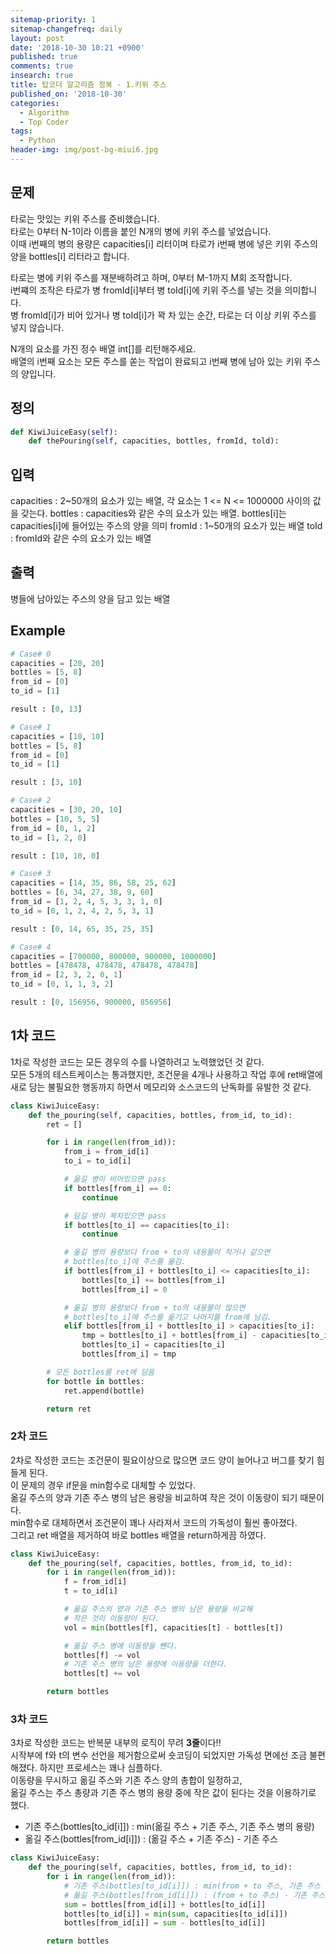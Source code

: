 ```yaml
---
sitemap-priority: 1
sitemap-changefreq: daily
layout: post
date: '2018-10-30 10:21 +0900'
published: true
comments: true
insearch: true
title: 탑코더 알고리즘 정복 - 1.키위 주스
published_on: '2018-10-30'
categories:
  - Algorithm
  - Top Coder
tags:
  - Python
header-img: img/post-bg-miui6.jpg
---
```


## 문제
타로는 맛있는 키위 주스를 준비했습니다.  
타로는 0부터 N-1이라 이름을 붙인 N개의 병에 키위 주스를 넣었습니다.  
이때 i번째의 병의 용량은 capacities[i] 리터이며 타로가 i번째 병에 넣은 키위 주스의 양을 bottles[i] 리터라고 합니다.

타로는 병에 키위 주스를 재분배하려고 하며, 0부터 M-1까지 M회 조작합니다.  
i번쨰의 조작은 타로가 병 fromId[i]부터 병 toId[i]에 키위 주스를 넣는 것을 의미합니다.  
병 fromId[i]가 비어 있거나 병 toId[i]가 꽉 차 있는 순간, 타로는 더 이상 키위 주스를 넣지 않습니다.

N개의 요소를 가진 정수 배열 int[]를 리턴해주세요.  
배열의 i번째 요소는 모든 주스를 쏟는 작업이 완료되고 i번째 병에 남아 있는 키위 주스의 양입니다.

## 정의
```py
def KiwiJuiceEasy(self):
	def thePouring(self, capacities, bottles, fromId, told):
```

## 입력
capacities : 2~50개의 요소가 있는 배열, 각 요소는 1 <= N <= 1000000 사이의 값을 갖는다.
bottles : capacities와 같은 수의 요소가 있는 배열. bottles[i]는 capacities[i]에 들어있는 주스의 양을 의미
fromId : 1~50개의 요소가 있는 배열
toId : fromId와 같은 수의 요소가 있는 배열

## 출력
병들에 남아있는 주스의 양을 담고 있는 배열

## Example
```py
# Case# 0
capacities = [20, 20]
bottles = [5, 8]
from_id = [0]
to_id = [1]

result : [0, 13]

# Case# 1
capacities = [10, 10]
bottles = [5, 8]
from_id = [0]
to_id = [1]

result : [3, 10]

# Case# 2
capacities = [30, 20, 10]
bottles = [10, 5, 5]
from_id = [0, 1, 2]
to_id = [1, 2, 0]

result : [10, 10, 0]

# Case# 3
capacities = [14, 35, 86, 58, 25, 62]
bottles = [6, 34, 27, 38, 9, 60]
from_id = [1, 2, 4, 5, 3, 3, 1, 0]
to_id = [0, 1, 2, 4, 2, 5, 3, 1]

result : [0, 14, 65, 35, 25, 35]

# Case# 4
capacities = [700000, 800000, 900000, 1000000]
bottles = [478478, 478478, 478478, 478478]
from_id = [2, 3, 2, 0, 1]
to_id = [0, 1, 1, 3, 2]

result : [0, 156956, 900000, 856956]
```

## 1차 코드
1차로 작성한 코드는 모든 경우의 수를 나열하려고 노력했었던 것 같다.  
모든 5개의 테스트케이스는 통과했지만,
조건문을 4개나 사용하고 작업 후에 ret배열에 새로 담는 불필요한 행동까지 하면서 메모리와 소스코드의 난독화를 유발한 것 같다.

```py
class KiwiJuiceEasy:
    def the_pouring(self, capacities, bottles, from_id, to_id):
        ret = []

        for i in range(len(from_id)):
            from_i = from_id[i]
            to_i = to_id[i]

            # 옮길 병이 비어있으면 pass
            if bottles[from_i] == 0:
                continue

            # 담길 병이 꽉차있으면 pass
            if bottles[to_i] == capacities[to_i]:
                continue

            # 옮길 병의 용량보다 from + to의 내용물이 적거나 같으면 
            # bottles[to_i]에 주스를 옮김.
            if bottles[from_i] + bottles[to_i] <= capacities[to_i]:
                bottles[to_i] += bottles[from_i]
                bottles[from_i] = 0

            # 옮길 병의 용량보다 from + to의 내용물이 많으면 
            # bottles[to_i]에 주스를 옮기고 나머지를 from에 남김.
            elif bottles[from_i] + bottles[to_i] > capacities[to_i]:
                tmp = bottles[to_i] + bottles[from_i] - capacities[to_i]
                bottles[to_i] = capacities[to_i]
                bottles[from_i] = tmp

        # 모든 bottles를 ret에 담음
        for bottle in bottles:
            ret.append(bottle)

        return ret
```

### 2차 코드
2차로 작성한 코드는 조건문이 필요이상으로 많으면 코드 양이 늘어나고 버그를 찾기 힘들게 된다.  
이 문제의 경우 if문을 min함수로 대체할 수 있었다.  
옮길 주스의 양과 기존 주스 병의 남은 용량을 비교하여 작은 것이 이동량이 되기 때문이다.  
min함수로 대체하면서 조건문이 꽤나 사라져서 코드의 가독성이 훨씬 좋아졌다.  
그리고 ret 배열을 제거하여 바로 bottles 배열을 return하게끔 하였다.

```py
class KiwiJuiceEasy:
    def the_pouring(self, capacities, bottles, from_id, to_id):
        for i in range(len(from_id)):
            f = from_id[i]
            t = to_id[i]

            # 옮길 주스의 양과 기존 주스 병의 남은 용량을 비교해 
            # 작은 것이 이동량이 된다.
            vol = min(bottles[f], capacities[t] - bottles[t])

            # 옮길 주스 병에 이동량을 뺀다.
            bottles[f] -= vol
            # 기존 주스 병의 남은 용량에 이동량을 더한다.
            bottles[t] += vol

        return bottles
```

### 3차 코드
3차로 작성한 코드는 반복문 내부의 로직이 무려 **3줄**이다!!  
시작부에 f와 t의 변수 선언을 제거함으로써 숏코딩이 되었지만 가독성 면에선 조금 불편해졌다.
하지만 프로세스는 꽤나 심플하다.  
이동량을 무시하고 옮길 주스와 기존 주스 양의 총합이 일정하고,  
옮길 주스는 주스 총량과 기존 주스 병의 용량 중에 작은 값이 된다는 것을 이용하기로 했다.  

- 기존 주스(bottles[to_id[i]]) : min(옮길 주스 + 기존 주스, 기존 주스 병의 용량)
- 옮길 주스(bottles[from_id[i]]) : (옮길 주스 + 기존 주스) - 기존 주스

```py
class KiwiJuiceEasy:
    def the_pouring(self, capacities, bottles, from_id, to_id):
        for i in range(len(from_id)):
            # 기존 주스(bottles[to_id[i]]) : min(from + to 주스, 기존 주스 병의 용량)
            # 옮길 주스(bottles[from_id[i]]) : (from + to 주스) - 기존 주스
            sum = bottles[from_id[i]] + bottles[to_id[i]]
            bottles[to_id[i]] = min(sum, capacities[to_id[i]])
            bottles[from_id[i]] = sum - bottles[to_id[i]]

        return bottles
```







